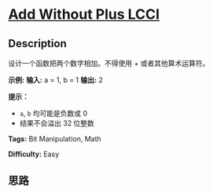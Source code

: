 # [Add Without Plus LCCI][title]

## Description

设计一个函数把两个数字相加。不得使用 + 或者其他算术运算符。

**示例:**
            **输入:** a = 1, b = 1    **输出:** 2



**提示：**

  * `a`, `b` 均可能是负数或 0
  * 结果不会溢出 32 位整数


**Tags:** Bit Manipulation, Math

**Difficulty:** Easy

## 思路

[title]: https://leetcode-cn.com/problems/add-without-plus-lcci
